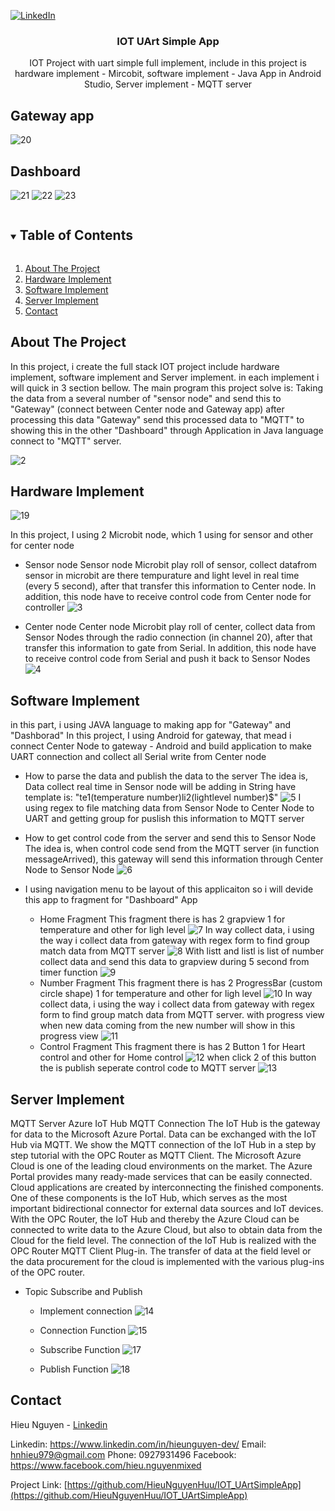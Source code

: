 
[![LinkedIn][linkedin-shield]][linkedin-url]

<p align="center">
  <h3 align="center">IOT UArt Simple App</h3>
  <p align="center">
   	IOT Project with uart simple full implement, include in this project is hardware implement - Mircobit, software implement - Java App in Android Studio, Server implement - MQTT server
  </p>
</p>

## Gateway app
![20](/images/20.png)

## Dashboard
![21](/images/21.jpg)
![22](/images/22.jpg)
![23](/images/23.jpg)

<details open="open">
  <summary><h2 style="display: inline-block">Table of Contents</h2></summary>
  <ol>
    <li><a href="#about-the-project">About The Project</a></li>
	<li><a href="#hardware-implement">Hardware Implement</a></li>
	<li><a href="#software-implement">Software Implement</a></li>
	<li><a href="#server-implement">Server Implement</a></li>
	<li><a href="#contact">Contact</a></li>
  </ol>
</details>


## About The Project

In this project, i create the full stack IOT project include hardware implement, software implement and Server implement. in each implement i will quick in 3 section bellow. The main program this project solve is: Taking the data from a several number of "sensor node" and send this to "Gateway" (connect between Center node and Gateway app) after processing this data "Gateway" send this processed data to "MQTT" to showing this in the other "Dashboard" through Application in Java language connect to "MQTT" server.

![2](/images/2.png)

## Hardware Implement

![19](/images/19.png)

In this project, I using 2 Microbit node, which 1 using for sensor and other for center node

* Sensor node
Sensor node Microbit play roll of sensor, collect datafrom sensor in microbit are there tempurature and light level in real time (every 5 second), after that
transfer this information to Center node. In addition, this node have to receive control code from Center node for controller
![3](/images/3.png)

* Center node
Center node Microbit play roll of center, collect data from Sensor Nodes through the radio connection (in channel 20), after that transfer this information to gate from Serial. In addition, this node have to receive control code from Serial and push it back to
Sensor Nodes
![4](/images/4.png)

## Software Implement

in this part, i using JAVA language to making app for "Gateway" and "Dashborad" In this project, I using Android for gateway, that mead i connect Center Node to gateway - Android and build application to make UART connection and collect all Serial write from Center node

* How to parse the data and publish the data to the server
The idea is, Data collect real time in Sensor node will
be adding in String have template is:
"te1(temperature number)li2(lightlevel number)$"
![5](/images/5.png)
I using regex to file matching data from Sensor Node
to Center Node to UART and getting group for puslish this information to MQTT server

* How to get control code from the server and send this to Sensor Node
The idea is, when control code send from the MQTT server (in function messageArrived), this gateway will send this information through Center Node to Sensor Node
![6](/images/6.png)

* I using navigation menu to be layout of this applicaiton so i will devide this app to fragment for "Dashboard" App
	* Home Fragment 
	This fragment there is has 2 grapview 1 for temperature and other for ligh level
	![7](/images/7.png)
	In way collect data, i using the way i collect data from gateway with regex form to find group match data from MQTT server
	![8](/images/8.png)
	With listt and listl is list of number collect data and send this data to grapview during 5 second from timer function
	![9](/images/9.png)
	* Number Fragment 
	This fragment there is has 2 ProgressBar (custom circle shape) 1 for temperature and other for ligh level
	![10](/images/10.png)
	In way collect data, i using the way i collect data from gateway with regex form to find group match data from MQTT server. with progress view when new data coming from the new number will show in this progress view
	![11](/images/11.png)
	* Control Fragment 
	This fragment there is has 2 Button 1 for Heart control and other for Home control
	![12](/images/12.png)
	when click 2 of this button the is publish seperate control code to MQTT server
	![13](/images/13.png)

## Server Implement

 MQTT Server Azure IoT Hub MQTT Connection The IoT Hub is the gateway for data to the Microsoft Azure Portal. Data can be exchanged with the IoT Hub via MQTT. We show the MQTT connection of the IoT Hub in a step by step tutorial with the OPC Router as MQTT Client. The Microsoft Azure Cloud is one of the leading cloud environments on the market. The Azure Portal provides many ready-made services that can be easily connected. Cloud applications are created by interconnecting the finished components. One of
these components is the IoT Hub, which serves as the most important bidirectional connector for external data sources and IoT devices. With the OPC Router, the IoT Hub and thereby the Azure Cloud can be connected to write data to the Azure Cloud, but also to obtain data from the Cloud for the field level. The connection of the IoT Hub is realized with the OPC Router MQTT Client Plug-in. The transfer of data at the field level or the data procurement for the cloud is implemented with the various plug-ins of the OPC router.

* Topic Subscribe and Publish

	* Implement connection
	![14](/images/14.png)
	
	* Connection Function
	![15](/images/15.png)
	
	* Subscribe Function
	![17](/images/17.png)
	
	* Publish Function
	![18](/images/18.png)

## Contact

Hieu Nguyen - [Linkedin](https://www.linkedin.com/in/hieunguyen-dev/)

Linkedin: https://www.linkedin.com/in/hieunguyen-dev/
Email: hnhieu979@gmail.com
Phone: 0927931496
Facebook: https://www.facebook.com/hieu.nguyenmixed

Project Link: [https://github.com/HieuNguyenHuu/IOT_UArtSimpleApp](https://github.com/HieuNguyenHuu/IOT_UArtSimpleApp)


[linkedin-shield]: https://img.shields.io/badge/-LinkedIn-black.svg?style=for-the-badge&logo=linkedin&colorB=555
[linkedin-url]: https://www.linkedin.com/in/hieunguyen-dev/



